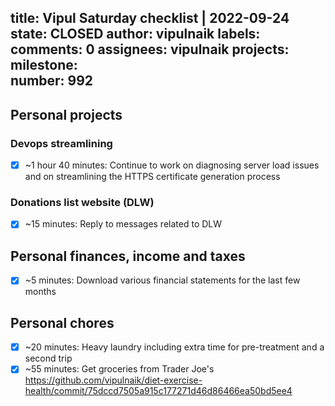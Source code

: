 title:	Vipul Saturday checklist | 2022-09-24
state:	CLOSED
author:	vipulnaik
labels:	
comments:	0
assignees:	vipulnaik
projects:	
milestone:	
number:	992
--
## Personal projects

### Devops streamlining

- [x] ~1 hour 40 minutes: Continue to work on diagnosing server load issues and on streamlining the HTTPS certificate generation process

### Donations list website (DLW)

- [x] ~15 minutes: Reply to messages related to DLW

## Personal finances, income and taxes

- [x] ~5 minutes: Download various financial statements for the last few months

## Personal chores

- [x] ~20 minutes: Heavy laundry including extra time for pre-treatment and a second trip
- [x] ~55 minutes: Get groceries from Trader Joe's https://github.com/vipulnaik/diet-exercise-health/commit/75dccd7505a915c177271d46d86466ea50bd5ee4 
